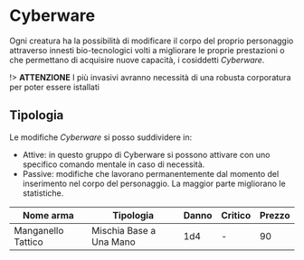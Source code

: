 # Cyberware

Ogni creatura ha la possibilità di modificare il corpo del proprio personaggio attraverso innesti bio-tecnologici volti a migliorare le proprie prestazioni o che permettano di acquisire nuove capacità, i cosiddetti *Cyberware*.

!> **ATTENZIONE** I più invasivi avranno necessità di una robusta corporatura per poter essere istallati 

## Tipologia

Le modifiche *Cyberware* si posso suddividere in:

- Attive: in questo gruppo di Cyberware si possono attivare con uno specifico comando mentale in caso di necessità.
- Passive: modifiche che lavorano permanentemente dal momento del inserimento nel corpo del personaggio. La maggior parte migliorano le statistiche.

| Nome arma | Tipologia | Danno | Critico | Prezzo |
| --- | --- | --- | --- | --- |
| Manganello Tattico | 	Mischia Base a Una Mano | 1d4 | - | 90 |